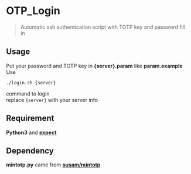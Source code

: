 # OTP_Login
> Automatic ssh authentication script with TOTP key and password fill in

## Usage 
Put your password and TOTP key in **{server}.param** like **param.example**  
Use  
```shell
./login.sh {server}
```  
command to login  
replace `{server}` with your server info  

## Requirement
**Python3** and **[expect](https://manned.org/expect)**  

## Dependency
**mintotp.py** came from **[susam/mintotp](https://github.com/susam/mintotp)**  
